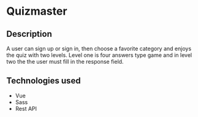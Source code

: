 # Quizmaster

## Description
A user can sign up or sign in, then choose a favorite category and enjoys the quiz with two levels. Level one is four answers type game and in level two the the user must fill in the response field. 

## Technologies used
* Vue
* Sass
* Rest API


